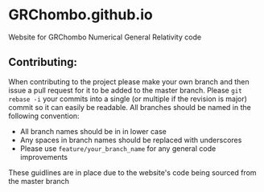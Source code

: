 # GRChombo.github.io
Website for GRChombo Numerical General Relativity code

Contributing:
-------------

When contributing to the project please make your own branch and then issue a pull request for it to be added to the master branch. Please `git rebase -i` your commits into a single (or multiple if the revision is major) commit so it can easily be readable. All branches should be named in the following convention:
* All branch names should be in in lower case 
* Any spaces in branch names should be replaced with underscores
* Please use `feature/your_branch_name` for any general code improvements

These guidlines are in place due to the website's code being sourced from the master branch
